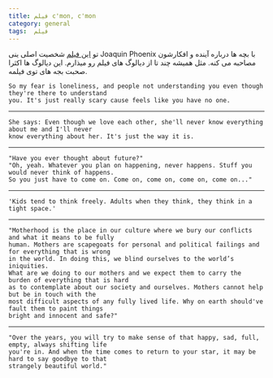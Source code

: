 ```yaml
---
title: فیلم c'mon, c'mon
category: general
tags:  فیلم
---
```


تو [این فیلم](https://www.imdb.com/title/tt10986222/) شخصیت اصلی ینی Joaquin Phoenix با بچه ها درباره آینده و افکارشون مصاحبه می کنه. مثل همیشه چند تا از دیالوگ های فیلم رو میذارم. این دیالوگ ها اکثرا صحبت بجه های توی فیلمه.



    So my fear is loneliness, and people not understanding you even though they're there to understand  
    you. It's just really scary cause feels like you have no one.

--------------------------

    She says: Even though we love each other, she'll never know everything about me and I'll never  
    know everything about her. It's just the way it is.

--------------------------

    "Have you ever thought about future?"
    "Oh, yeah. Whatever you plan on happening, never happens. Stuff you would never think of happens.  
    So you just have to come on. Come on, come on, come on, come on..."

--------------------------

    'Kids tend to think freely. Adults when they think, they think in a tight space.' 

--------------------------

    "Motherhood is the place in our culture where we bury our conflicts and what it means to be fully  
    human. Mothers are scapegoats for personal and political failings and for everything that is wrong  
    in the world. In doing this, we blind ourselves to the world’s iniquities.  
    What are we doing to our mothers and we expect them to carry the burden of everything that is hard  
    as to contemplate about our society and ourselves. Mothers cannot help but be in touch with the  
    most difficult aspects of any fully lived life. Why on earth should've fault them to paint things  
    bright and innocent and safe?"

--------------------------


    "Over the years, you will try to make sense of that happy, sad, full, empty, always shifting life  
    you're in. And when the time comes to return to your star, it may be hard to say goodbye to that  
    strangely beautiful world." 






